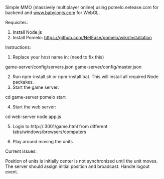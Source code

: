 Simple MMO (massively multiplayer online) using pomelo.netease.com for backend and www.babylonjs.com for WebGL.

Requisites:

1. Install Node.js
2. Install Pomelo: https://github.com/NetEase/pomelo/wiki/Installation


Instructions:

1. Replace your host name in: (need to fix this)

game-server/config/servers.json
game-server/config/master.json

2. Run npm-install.sh or npm-install.bat. This will install all required Node packakes.
3. Start the game server:

cd game-server
pomelo start

4. Start the web server:

cd web-server
node app.js

5. Login to http://<your host name>:3001/game.html from different tabs/windows/browsers/computers

6. Play around moving the units



Current issues:

Position of units is initially center is not synchronized until the unit moves.
The server should assign initial position and broadcast.
Handle logout event.
